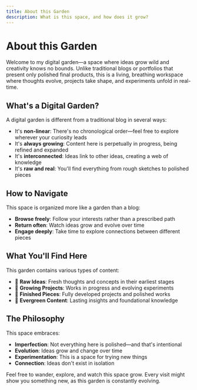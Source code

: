 ```yaml
---
title: About this Garden
description: What is this space, and how does it grow?
---
```


# About this Garden

Welcome to my digital garden—a space where ideas grow wild and creativity knows no bounds. Unlike traditional blogs or portfolios that present only polished final products, this is a living, breathing workspace where thoughts evolve, projects take shape, and experiments unfold in real-time.

## What's a Digital Garden?

A digital garden is different from a traditional blog in several ways:
- It's **non-linear**: There's no chronological order—feel free to explore wherever your curiosity leads
- It's **always growing**: Content here is perpetually in progress, being refined and expanded
- It's **interconnected**: Ideas link to other ideas, creating a web of knowledge
- It's **raw and real**: You'll find everything from rough sketches to polished pieces

## How to Navigate

This space is organized more like a garden than a blog:
- **Browse freely**: Follow your interests rather than a prescribed path
- **Return often**: Watch ideas grow and evolve over time
- **Engage deeply**: Take time to explore connections between different pieces

## What You'll Find Here

This garden contains various types of content:
- 🌱 **Raw Ideas**: Fresh thoughts and concepts in their earliest stages
- 🌿 **Growing Projects**: Works in progress and evolving experiments
- 🌺 **Finished Pieces**: Fully developed projects and polished works
- 🌳 **Evergreen Content**: Lasting insights and foundational knowledge

## The Philosophy

This space embraces:
- **Imperfection**: Not everything here is polished—and that's intentional
- **Evolution**: Ideas grow and change over time
- **Experimentation**: This is a space for trying new things
- **Connection**: Ideas don't exist in isolation

Feel free to wander, explore, and watch this space grow. Every visit might show you something new, as this garden is constantly evolving. 